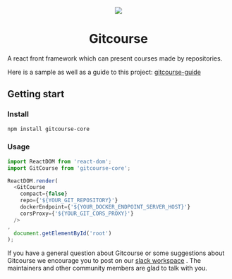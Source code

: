 <p align="center"><img src="https://kfcoding-static.oss-cn-hangzhou.aliyuncs.com/kfcoding-book-cover/gitcourseguid.png"/></p>

<h1 align="center">Gitcourse</h1>

A react front framework which can present courses made by repositories.  

Here is a sample as well as a guide to this project: [gitcourse-guide](http://gitcourse.kfcoding.com/#https://code.kfcoding.com/liuchangfreeman/gitcourse-guide.git)

## Getting start
### Install 
```bash
npm install gitcourse-core
```
### Usage
```javascript
import ReactDOM from 'react-dom';
import GitCourse from 'gitcourse-core';

ReactDOM.render(
  <GitCourse
    compact={false}
    repo={'${YOUR_GIT_REPOSITORY}'}
    dockerEndpoint={'${YOUR_DOCKER_ENDPOINT_SERVER_HOST}'}
    corsProxy={'${YOUR_GIT_CORS_PROXY}'}
  />
,
  document.getElementById('root')
);
```

If you have a general question about Gitcourse or some suggestions about Gitcourse we encourage you to post on our [slack workspace](https://app.slack.com/client/TPD8HAVMW/CPFELS1AA) . The maintainers and other community members are glad to talk with you.

